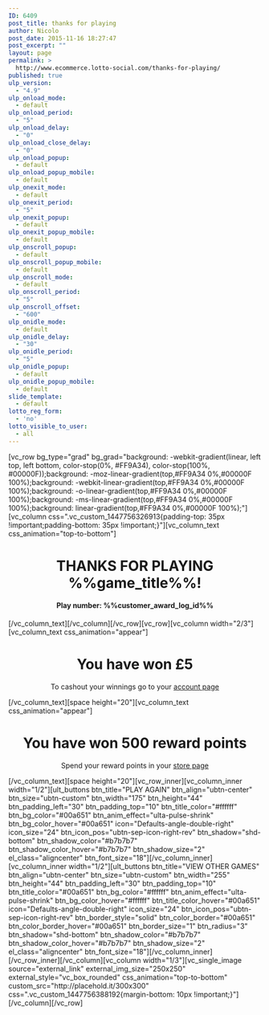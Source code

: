 ```yaml
---
ID: 6409
post_title: thanks for playing
author: Nicolo
post_date: 2015-11-16 18:27:47
post_excerpt: ""
layout: page
permalink: >
  http://www.ecommerce.lotto-social.com/thanks-for-playing/
published: true
ulp_version:
  - "4.9"
ulp_onload_mode:
  - default
ulp_onload_period:
  - "5"
ulp_onload_delay:
  - "0"
ulp_onload_close_delay:
  - "0"
ulp_onload_popup:
  - default
ulp_onload_popup_mobile:
  - default
ulp_onexit_mode:
  - default
ulp_onexit_period:
  - "5"
ulp_onexit_popup:
  - default
ulp_onexit_popup_mobile:
  - default
ulp_onscroll_popup:
  - default
ulp_onscroll_popup_mobile:
  - default
ulp_onscroll_mode:
  - default
ulp_onscroll_period:
  - "5"
ulp_onscroll_offset:
  - "600"
ulp_onidle_mode:
  - default
ulp_onidle_delay:
  - "30"
ulp_onidle_period:
  - "5"
ulp_onidle_popup:
  - default
ulp_onidle_popup_mobile:
  - default
slide_template:
  - default
lotto_reg_form:
  - 'no'
lotto_visible_to_user:
  - all
---
```

[vc_row bg_type="grad" bg_grad="background: -webkit-gradient(linear, left top, left bottom, color-stop(0%, #FF9A34), color-stop(100%, #00000F));background: -moz-linear-gradient(top,#FF9A34 0%,#00000F 100%);background: -webkit-linear-gradient(top,#FF9A34 0%,#00000F 100%);background: -o-linear-gradient(top,#FF9A34 0%,#00000F 100%);background: -ms-linear-gradient(top,#FF9A34 0%,#00000F 100%);background: linear-gradient(top,#FF9A34 0%,#00000F 100%);"][vc_column css=".vc_custom_1447756326913{padding-top: 35px !important;padding-bottom: 35px !important;}"][vc_column_text css_animation="top-to-bottom"]
<h1 class="game_title" style="text-align: center;"><strong>THANKS FOR PLAYING %%game_title%%!</strong></h1>
<h4 class="game_desc" style="text-align: center;">Play number: %%customer_award_log_id%%</h4>
[/vc_column_text][/vc_column][/vc_row][vc_row][vc_column width="2/3"][vc_column_text css_animation="appear"]
<h1 class="game_result" style="text-align: center;">You have won <span class="win_cash">£5</span></h1>
<p style="text-align: center;">To cashout your winnings go to your <a href="/membersarea-account">account page</a></p>
[/vc_column_text][space height="20"][vc_column_text css_animation="appear"]
<h1 class="game_result" style="text-align: center;">You have won <span class="win_rwp">500 reward points</span></h1>
<p style="text-align: center;">Spend your reward points in your <a href="/shop">store page</a></p>
[/vc_column_text][space height="20"][vc_row_inner][vc_column_inner width="1/2"][ult_buttons btn_title="PLAY AGAIN" btn_align="ubtn-center" btn_size="ubtn-custom" btn_width="175" btn_height="44" btn_padding_left="30" btn_padding_top="10" btn_title_color="#ffffff" btn_bg_color="#00a651" btn_anim_effect="ulta-pulse-shrink" btn_bg_color_hover="#00a651" icon="Defaults-angle-double-right" icon_size="24" btn_icon_pos="ubtn-sep-icon-right-rev" btn_shadow="shd-bottom" btn_shadow_color="#b7b7b7" btn_shadow_color_hover="#b7b7b7" btn_shadow_size="2" el_class="aligncenter" btn_font_size="18"][/vc_column_inner][vc_column_inner width="1/2"][ult_buttons btn_title="VIEW OTHER GAMES" btn_align="ubtn-center" btn_size="ubtn-custom" btn_width="255" btn_height="44" btn_padding_left="30" btn_padding_top="10" btn_title_color="#00a651" btn_bg_color="#ffffff" btn_anim_effect="ulta-pulse-shrink" btn_bg_color_hover="#ffffff" btn_title_color_hover="#00a651" icon="Defaults-angle-double-right" icon_size="24" btn_icon_pos="ubtn-sep-icon-right-rev" btn_border_style="solid" btn_color_border="#00a651" btn_color_border_hover="#00a651" btn_border_size="1" btn_radius="3" btn_shadow="shd-bottom" btn_shadow_color="#b7b7b7" btn_shadow_color_hover="#b7b7b7" btn_shadow_size="2" el_class="aligncenter" btn_font_size="18"][/vc_column_inner][/vc_row_inner][/vc_column][vc_column width="1/3"][vc_single_image source="external_link" external_img_size="250x250" external_style="vc_box_rounded" css_animation="top-to-bottom" custom_src="http://placehold.it/300x300" css=".vc_custom_1447756388192{margin-bottom: 10px !important;}"][/vc_column][/vc_row]